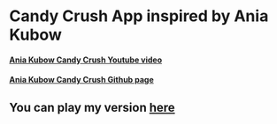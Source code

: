 # Candy Crush App inspired by Ania Kubow
#### [Ania Kubow Candy Crush Youtube video](https://www.youtube.com/watch?v=PBrEq9Wd6_U)

#### [Ania Kubow Candy Crush Github page](https://github.com/kubowania/candy-crush-reactjs.git)

## You can play my version [here](https://webmastersmith.github.io/candy-crush-app/)


